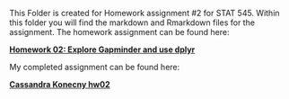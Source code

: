 This Folder is created for Homework assignment #2 for STAT 545. Within this folder you will find the markdown and Rmarkdown files for the assignment. The homework assignment can be found here:

[**Homework 02: Explore Gapminder and use dplyr**](https://stat545.com/hw02_explore-gapminder-dplyr.html)

My completed assignment can be found here: 

[**Cassandra Konecny hw02**](https://github.com/CassKon/STAT545-hw-konecny-cassandra/blob/35c72189cbbd2946a58688a22775c3e3cb286f7e/hw-2/hw_02_gapminder_dplyr.md)
